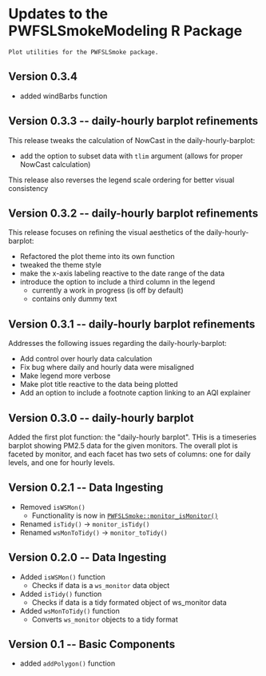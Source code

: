 # Updates to the PWFSLSmokeModeling R Package

```
Plot utilities for the PWFSLSmoke package.
```
## Version 0.3.4 

  * added windBarbs function 

## Version 0.3.3 -- daily-hourly barplot refinements

This release tweaks the calculation of NowCast in the daily-hourly-barplot:

- add the option to subset data with `tlim` argument (allows for proper NowCast calculation)

This release also reverses the legend scale ordering for better visual consistency

## Version 0.3.2 -- daily-hourly barplot refinements

This release focuses on refining the visual aesthetics of the daily-hourly-barplot:

- Refactored the plot theme into its own function
- tweaked the theme style
- make the x-axis labeling reactive to the date range of the data
-  introduce the option to include a third column in the legend
   - currently a work in progress (is off by default)
   - contains only dummy text

## Version 0.3.1 -- daily-hourly barplot refinements

Addresses the following issues regarding the daily-hourly-barplot:

- Add control over hourly data calculation
- Fix bug where daily and hourly data were misaligned
- Make legend more verbose
- Make plot title reactive to the data being plotted
- Add an option to include a footnote caption linking to an AQI explainer

## Version 0.3.0 -- daily-hourly barplot

Added the first plot function: the "daily-hourly barplot". THis is  a timeseries barplot showing PM2.5 data for
the given monitors. The overall plot is faceted by monitor, and each facet has two sets of columns: one for
daily levels, and one for hourly levels.

## Version 0.2.1 -- Data Ingesting

* Removed `isWSMon()`
    - Functionality is now in [`PWFSLSmoke::monitor_isMonitor()`](https://github.com/MazamaScience/PWFSLSmoke/blob/master/R/monitor_isMonitor.R)
* Renamed `isTidy()` -> `monitor_isTidy()`
* Renamed `wsMonToTidy()` -> `monitor_toTidy()`


## Version 0.2.0 -- Data Ingesting

* Added `isWSMon()` function
    - Checks if data is a `ws_monitor` data object
* Added `isTidy()` function
    - Checks if data is a tidy formated object of ws_monitor data
* Added `wsMonToTidy()` function
    - Converts `ws_monitor` objects to a tidy format

## Version 0.1 -- Basic Components

* added `addPolygon()` function

